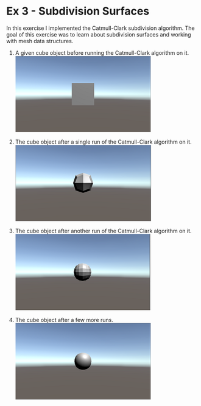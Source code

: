 # Ex 3 - Subdivision Surfaces

In this exercise I implemented the Catmull-Clark subdivision algorithm.
The goal of this exercise was to learn about subdivision surfaces and working with mesh data structures.


1) A given cube object before running the Catmull-Clark algorithm on it.
![picture](img3A.png)

2) The cube object after a single run of the Catmull-Clark algorithm on it.
![picture](img3B.png)

3) The cube object after another run of the Catmull-Clark algorithm on it.
![picture](img3C.png)

4) The cube object after a few more runs. 
![picture](img4D.png)
